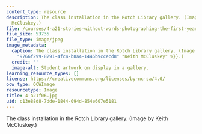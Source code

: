 ```yaml
---
content_type: resource
description: The class installation in the Rotch Library gallery. (Image by Keith
  McCluskey.)
file: /courses/4-a21-stories-without-words-photographing-the-first-year-fall-2006/c13e88d87dde1844094d854e607e5181_4-a21f06.jpg
file_size: 53735
file_type: image/jpeg
image_metadata:
  caption: The class installation in the Rotch Library gallery. (Image by {{% resource_link
    "9766f299-8291-4fc4-b8a4-1446b9ccecd8" "Keith McCluskey" %}}.)
  credit: ''
  image-alt: Student artwork on display in a gallery.
learning_resource_types: []
license: https://creativecommons.org/licenses/by-nc-sa/4.0/
ocw_type: OCWImage
resourcetype: Image
title: 4-a21f06.jpg
uid: c13e88d8-7dde-1844-094d-854e607e5181
---
```

The class installation in the Rotch Library gallery. (Image by Keith McCluskey.)